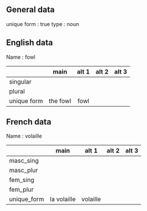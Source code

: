 ## General data

unique form : true
type : noun

## English data

Name : fowl

|             |   main   | alt 1 | alt 2 | alt 3 |
| :---------- | :------: | :---: | :---: | ----- |
| singular    |          |       |       |       |
| plural      |          |       |       |       |
| unique form | the fowl | fowl  |       |       |

## French data

Name : volaille

|             |    main     |  alt 1   | alt 2 | alt 3 |
| :---------- | :---------: | :------: | :---: | :---: |
| masc_sing   |             |          |       |       |
| masc_plur   |             |          |       |       |
| fem_sing    |             |          |       |       |
| fem_plur    |             |          |       |       |
| unique_form | la volaille | volaille |       |       |


